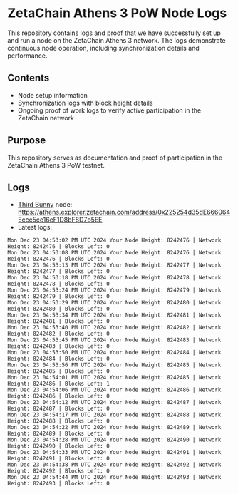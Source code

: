 # ZetaChain Athens 3 PoW Node Logs
This repository contains logs and proof that we have successfully set up and run a node on the ZetaChain Athens 3 network. The logs demonstrate continuous node operation, including synchronization details and performance.

## Contents
- Node setup information
- Synchronization logs with block height details
- Ongoing proof of work logs to verify active participation in the ZetaChain network

## Purpose
This repository serves as documentation and proof of participation in the ZetaChain Athens 3 PoW testnet.

## Logs

- [Third Bunny](https://thirdbunny.xyz/) node: https://athens.explorer.zetachain.com/address/0x225254d35dE666064Eccc5ce16eF1D8bF8D7b5EE
- Latest logs:
```
Mon Dec 23 04:53:02 PM UTC 2024 Your Node Height: 8242476 | Network Height: 8242476 | Blocks Left: 0
Mon Dec 23 04:53:08 PM UTC 2024 Your Node Height: 8242476 | Network Height: 8242476 | Blocks Left: 0
Mon Dec 23 04:53:13 PM UTC 2024 Your Node Height: 8242477 | Network Height: 8242477 | Blocks Left: 0
Mon Dec 23 04:53:18 PM UTC 2024 Your Node Height: 8242478 | Network Height: 8242478 | Blocks Left: 0
Mon Dec 23 04:53:24 PM UTC 2024 Your Node Height: 8242479 | Network Height: 8242479 | Blocks Left: 0
Mon Dec 23 04:53:29 PM UTC 2024 Your Node Height: 8242480 | Network Height: 8242480 | Blocks Left: 0
Mon Dec 23 04:53:34 PM UTC 2024 Your Node Height: 8242481 | Network Height: 8242481 | Blocks Left: 0
Mon Dec 23 04:53:40 PM UTC 2024 Your Node Height: 8242482 | Network Height: 8242482 | Blocks Left: 0
Mon Dec 23 04:53:45 PM UTC 2024 Your Node Height: 8242483 | Network Height: 8242483 | Blocks Left: 0
Mon Dec 23 04:53:50 PM UTC 2024 Your Node Height: 8242484 | Network Height: 8242484 | Blocks Left: 0
Mon Dec 23 04:53:56 PM UTC 2024 Your Node Height: 8242485 | Network Height: 8242485 | Blocks Left: 0
Mon Dec 23 04:54:01 PM UTC 2024 Your Node Height: 8242485 | Network Height: 8242486 | Blocks Left: 1
Mon Dec 23 04:54:06 PM UTC 2024 Your Node Height: 8242486 | Network Height: 8242486 | Blocks Left: 0
Mon Dec 23 04:54:12 PM UTC 2024 Your Node Height: 8242487 | Network Height: 8242487 | Blocks Left: 0
Mon Dec 23 04:54:17 PM UTC 2024 Your Node Height: 8242488 | Network Height: 8242488 | Blocks Left: 0
Mon Dec 23 04:54:22 PM UTC 2024 Your Node Height: 8242489 | Network Height: 8242489 | Blocks Left: 0
Mon Dec 23 04:54:28 PM UTC 2024 Your Node Height: 8242490 | Network Height: 8242490 | Blocks Left: 0
Mon Dec 23 04:54:33 PM UTC 2024 Your Node Height: 8242491 | Network Height: 8242491 | Blocks Left: 0
Mon Dec 23 04:54:38 PM UTC 2024 Your Node Height: 8242492 | Network Height: 8242492 | Blocks Left: 0
Mon Dec 23 04:54:44 PM UTC 2024 Your Node Height: 8242493 | Network Height: 8242493 | Blocks Left: 0
```
